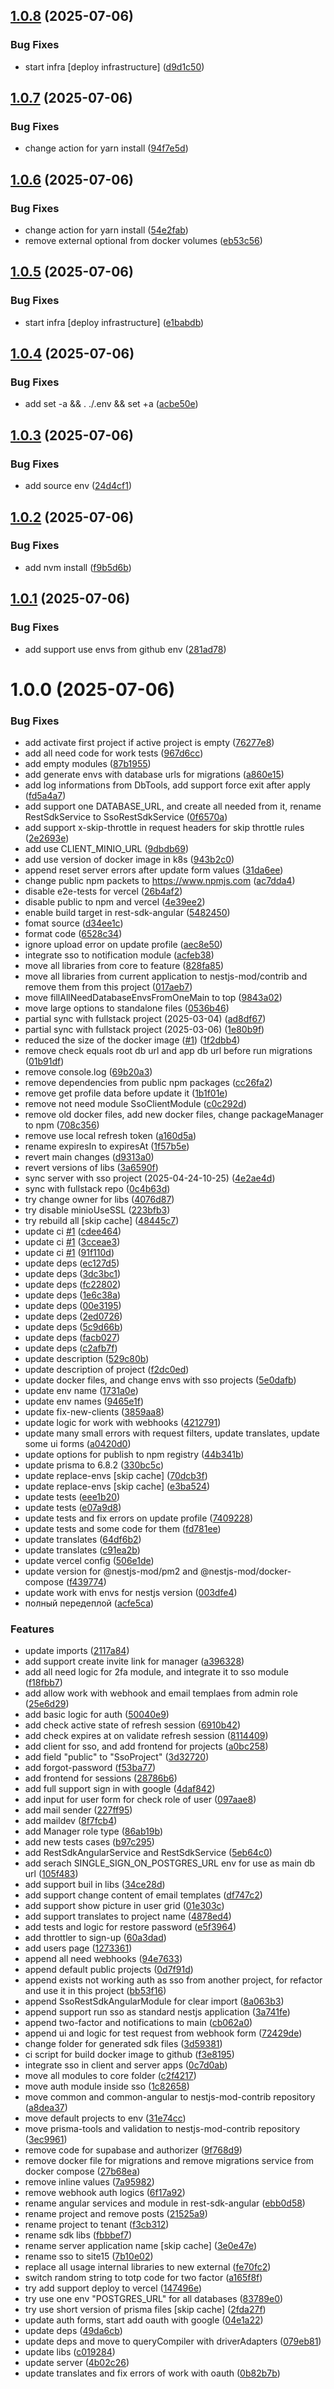 ## [1.0.8](https://github.com/site15/site15.ru/compare/server-v1.0.7...server-v1.0.8) (2025-07-06)

### Bug Fixes

- start infra [deploy infrastructure] ([d9d1c50](https://github.com/site15/site15.ru/commit/d9d1c502d6fd70a5c5c8423df0131242c7130feb))

## [1.0.7](https://github.com/site15/site15.ru/compare/server-v1.0.6...server-v1.0.7) (2025-07-06)

### Bug Fixes

- change action for yarn install ([94f7e5d](https://github.com/site15/site15.ru/commit/94f7e5db59fd6a7a0d1dc77868908b3df672702c))

## [1.0.6](https://github.com/site15/site15.ru/compare/server-v1.0.5...server-v1.0.6) (2025-07-06)

### Bug Fixes

- change action for yarn install ([54e2fab](https://github.com/site15/site15.ru/commit/54e2fab784b387e48ad1dec6383a655b3a659d54))
- remove external optional from docker volumes ([eb53c56](https://github.com/site15/site15.ru/commit/eb53c569adaf3cfebee079b399c2e7f263a56eed))

## [1.0.5](https://github.com/site15/site15.ru/compare/server-v1.0.4...server-v1.0.5) (2025-07-06)

### Bug Fixes

- start infra [deploy infrastructure] ([e1babdb](https://github.com/site15/site15.ru/commit/e1babdbdcbb55627602f2a395c5d94efacd14586))

## [1.0.4](https://github.com/site15/site15.ru/compare/server-v1.0.3...server-v1.0.4) (2025-07-06)

### Bug Fixes

- add set -a && . ./.env && set +a ([acbe50e](https://github.com/site15/site15.ru/commit/acbe50e80a080f95cd8a8f45b5d1704656054b63))

## [1.0.3](https://github.com/site15/site15.ru/compare/server-v1.0.2...server-v1.0.3) (2025-07-06)

### Bug Fixes

- add source env ([24d4cf1](https://github.com/site15/site15.ru/commit/24d4cf1eb5c54015c2c83f9c45412a439fcaf3c0))

## [1.0.2](https://github.com/site15/site15.ru/compare/server-v1.0.1...server-v1.0.2) (2025-07-06)

### Bug Fixes

- add nvm install ([f9b5d6b](https://github.com/site15/site15.ru/commit/f9b5d6b1065a89eab8e2baf9f491df08d6d78c1f))

## [1.0.1](https://github.com/site15/site15.ru/compare/server-v1.0.0...server-v1.0.1) (2025-07-06)

### Bug Fixes

- add support use envs from github env ([281ad78](https://github.com/site15/site15.ru/commit/281ad7840a793de7b66f592c706eba527b730112))

# 1.0.0 (2025-07-06)

### Bug Fixes

- add activate first project if active project is empty ([76277e8](https://github.com/site15/site15.ru/commit/76277e8ec817e5031160ef44b62803a66c82f185))
- add all need code for work tests ([967d6cc](https://github.com/site15/site15.ru/commit/967d6ccb431936e5583140be0517383d10f5fc3e))
- add empty modules ([87b1955](https://github.com/site15/site15.ru/commit/87b195577533fcd729c241474105f9b30e227a8b))
- add generate envs with database urls for migrations ([a860e15](https://github.com/site15/site15.ru/commit/a860e1516ac3f51b1f3aeeb5b9c1b940a9e0168f))
- add log informations from DbTools, add support force exit after apply ([fd5a4a7](https://github.com/site15/site15.ru/commit/fd5a4a7c9536b966482dc1e658444da9904ffe94))
- add support one DATABASE_URL, and create all needed from it, rename RestSdkService to SsoRestSdkService ([0f6570a](https://github.com/site15/site15.ru/commit/0f6570a1a8f06bed7c5fb0a1ccd81f5830624e54))
- add support x-skip-throttle in request headers for skip throttle rules ([2e2693e](https://github.com/site15/site15.ru/commit/2e2693e43b5b714f97d03880282496337d661ecd))
- add use CLIENT_MINIO_URL ([9dbdb69](https://github.com/site15/site15.ru/commit/9dbdb69a6824ee961dc4f0a1fadce4a662f845dd))
- add use version of docker image in k8s ([943b2c0](https://github.com/site15/site15.ru/commit/943b2c07bb2fcd64abec753816a0c7213612e423))
- append reset server errors after update form values ([31da6ee](https://github.com/site15/site15.ru/commit/31da6ee1130f1f8eb735746881a7d07d6ee57f5d))
- change public npm packets to https://www.npmjs.com ([ac7dda4](https://github.com/site15/site15.ru/commit/ac7dda4dca3a7769c73cfe7e10d30e1c6a7db895))
- disable e2e-tests for vercel ([26b4af2](https://github.com/site15/site15.ru/commit/26b4af20088e616e8ea23d7bac01afe589ac3d9a))
- disable public to npm and vercel ([4e39ee2](https://github.com/site15/site15.ru/commit/4e39ee2f419e94f9f9002c2b081cb417abba6f04))
- enable build target in rest-sdk-angular ([5482450](https://github.com/site15/site15.ru/commit/5482450efe78ae6f75cf967de3c46d34b4f494ec))
- fomat source ([d34ee1c](https://github.com/site15/site15.ru/commit/d34ee1c1f057bcc04227590b70331b9cffae189f))
- format code ([6528c34](https://github.com/site15/site15.ru/commit/6528c34512871ad18043348b8922ebe574ba1f1e))
- ignore upload error on update profile ([aec8e50](https://github.com/site15/site15.ru/commit/aec8e50780d680dffa88c99e41fa74844ff186f3))
- integrate sso to notification module ([acfeb38](https://github.com/site15/site15.ru/commit/acfeb380e11cbe1a2fad0365ff44db90183e8581))
- move all libraries from core to feature ([828fa85](https://github.com/site15/site15.ru/commit/828fa85e660ae54873e411caccafb5ce62a91c99))
- move all libraries from current application to nestjs-mod/contrib and remove them from this project ([017aeb7](https://github.com/site15/site15.ru/commit/017aeb7af5812bd774f0a681ede9207034fdb80c))
- move fillAllNeedDatabaseEnvsFromOneMain to top ([9843a02](https://github.com/site15/site15.ru/commit/9843a023693f5e126b626a4e11b883b0498759a1))
- move large options to standalone files ([0536b46](https://github.com/site15/site15.ru/commit/0536b46453773e7ca37d93aac8c42d4f6943c6f9))
- partial sync with fullstack project (2025-03-04) ([ad8df67](https://github.com/site15/site15.ru/commit/ad8df67e385ddff68f8fa9c689c91af312873d56))
- partial sync with fullstack project (2025-03-06) ([1e80b9f](https://github.com/site15/site15.ru/commit/1e80b9fa5bf61c2669ad8eafdfa7a3f9f980577f))
- reduced the size of the docker image ([#1](https://github.com/site15/site15.ru/issues/1)) ([1f2dbb4](https://github.com/site15/site15.ru/commit/1f2dbb49e0b2670f4018564044e5ae915fc7c0d8))
- remove check equals root db url and app db url before run migrations ([01b91df](https://github.com/site15/site15.ru/commit/01b91df6950633fa378cfb3853d69437de470c49))
- remove console.log ([69b20a3](https://github.com/site15/site15.ru/commit/69b20a3f8442865d754e686d9057894743c70d23))
- remove dependencies from public npm packages ([cc26fa2](https://github.com/site15/site15.ru/commit/cc26fa2d79e076fb9ff03307176b1652e0639644))
- remove get profile data before update it ([1b1f01e](https://github.com/site15/site15.ru/commit/1b1f01e0e87cc3f3c54c1a60ae69a99cc0e90c30))
- remove not need module SsoClientModule ([c0c292d](https://github.com/site15/site15.ru/commit/c0c292d5754502cc73ddbaa53c491156fa930664))
- remove old docker files, add new docker files, change packageManager to npm ([708c356](https://github.com/site15/site15.ru/commit/708c3566eee1c739b1a5f00a246e3c07dfa294fe))
- remove use local refresh token ([a160d5a](https://github.com/site15/site15.ru/commit/a160d5a51c95997083ea409efed546ebafce9250))
- rename expiresIn to expiresAt ([1f57b5e](https://github.com/site15/site15.ru/commit/1f57b5e1943fbe560dad0ddc99be6c038d566cb2))
- revert main changes ([d9313a0](https://github.com/site15/site15.ru/commit/d9313a0182f3c3684d1c31c438f53844f4e8e207))
- revert versions of libs ([3a6590f](https://github.com/site15/site15.ru/commit/3a6590f16fec440b615f051bece7fc4b3beace4e))
- sync server with sso project (2025-04-24-10-25) ([4e2ae4d](https://github.com/site15/site15.ru/commit/4e2ae4d44bf61b799b8552a2b2d1753cfab3ae8c))
- sync with fullstack repo ([0c4b63d](https://github.com/site15/site15.ru/commit/0c4b63d8f8e9eda16d44902adaa74d8d4cda5a3d))
- try change owner for libs ([4076d87](https://github.com/site15/site15.ru/commit/4076d877660723c4d332a58361887b379abe4135))
- try disable minioUseSSL ([223bfb3](https://github.com/site15/site15.ru/commit/223bfb39b01377ebe07000843d6a64931071584b))
- try rebuild all [skip cache] ([48445c7](https://github.com/site15/site15.ru/commit/48445c75ac75765f366898c5a0ccaa196d975103))
- update ci [#1](https://github.com/site15/site15.ru/issues/1) ([cdee464](https://github.com/site15/site15.ru/commit/cdee46463c263d84dceac877913bef5c395e5beb))
- update ci [#1](https://github.com/site15/site15.ru/issues/1) ([3cceae3](https://github.com/site15/site15.ru/commit/3cceae323db795c6af634e57e54abf950def4762))
- update ci [#1](https://github.com/site15/site15.ru/issues/1) ([91f110d](https://github.com/site15/site15.ru/commit/91f110dcba4ebe860267a56c4b1980da6cf39e2f))
- update deps ([ec127d5](https://github.com/site15/site15.ru/commit/ec127d5d33008b001b4bdaecee755f6440b75f20))
- update deps ([3dc3bc1](https://github.com/site15/site15.ru/commit/3dc3bc11ce5c6c28200f246626f07e7a08d91ddd))
- update deps ([fc22802](https://github.com/site15/site15.ru/commit/fc228028b668b96c9e6f5def5f91de44ad9c9733))
- update deps ([1e6c38a](https://github.com/site15/site15.ru/commit/1e6c38a75e902eb6c4ea1dbbe88df46a48cf4196))
- update deps ([00e3195](https://github.com/site15/site15.ru/commit/00e3195635b66fa560b765b6b118644163cf17ab))
- update deps ([2ed0726](https://github.com/site15/site15.ru/commit/2ed07262a9c3a3a6e92c98ef67500e0651e9574d))
- update deps ([5c9d66b](https://github.com/site15/site15.ru/commit/5c9d66ba12cf6e3c257da292caf6e813e45d002b))
- update deps ([facb027](https://github.com/site15/site15.ru/commit/facb027b42d715804c1f2131f8eb9c0ef25df3d6))
- update deps ([c2afb7f](https://github.com/site15/site15.ru/commit/c2afb7f6dc3754184d5889bdd3d18274bfa28ed9))
- update description ([529c80b](https://github.com/site15/site15.ru/commit/529c80b829dc13ba8dfe053483fd3d17b9c2586a))
- update description of project ([f2dc0ed](https://github.com/site15/site15.ru/commit/f2dc0edd0dcc434b7275ca9171567d7b18238838))
- update docker files, and change envs with sso projects ([5e0dafb](https://github.com/site15/site15.ru/commit/5e0dafbc19ac45a276519851ba914971c249790a))
- update env name ([1731a0e](https://github.com/site15/site15.ru/commit/1731a0eac5778fda7220870a3eac43ee1dee203e))
- update env names ([9465e1f](https://github.com/site15/site15.ru/commit/9465e1fa1bfa92cb9704e4476a33ff2f4fe72195))
- update fix-new-clients ([3859aa8](https://github.com/site15/site15.ru/commit/3859aa8dc058c604c513afe1c0cca36bcf4ef480))
- update logic for work with webhooks ([4212791](https://github.com/site15/site15.ru/commit/4212791a4e93c822a0c03b2682e7d0b7de12331c))
- update many small errors with request filters, update translates, update some ui forms ([a0420d0](https://github.com/site15/site15.ru/commit/a0420d00c581f585b4ed3e40567b6151d4b8ab0e))
- update options for publish to npm registry ([44b341b](https://github.com/site15/site15.ru/commit/44b341bf31c8dd4009c28f4b8d7d81d61162eab5))
- update prisma to 6.8.2 ([330bc5c](https://github.com/site15/site15.ru/commit/330bc5ca2c7d9a1c5d13839c0efbad98f395a91a))
- update replace-envs [skip cache] ([70dcb3f](https://github.com/site15/site15.ru/commit/70dcb3f94d2cf03342f18dfc51a98b755b614eba))
- update replace-envs [skip cache] ([e3ba524](https://github.com/site15/site15.ru/commit/e3ba5244bf9de81034a9c1ee5e82e60fe083f62b))
- update tests ([eee1b20](https://github.com/site15/site15.ru/commit/eee1b2019bd6da191b740968b7515e5ffbca6a01))
- update tests ([e07a9d8](https://github.com/site15/site15.ru/commit/e07a9d81ed22e6b0c8b6c3ef8fc603217c478f13))
- update tests and fix errors on update profile ([7409228](https://github.com/site15/site15.ru/commit/7409228aba3a66219b97631528346aba94a01fdf))
- update tests and some code for them ([fd781ee](https://github.com/site15/site15.ru/commit/fd781eea4b797e8ff8726f6c57d31867b26be635))
- update translates ([64df6b2](https://github.com/site15/site15.ru/commit/64df6b2e5d63d6e5bd683007227b55a76a3e27ec))
- update translates ([c91ea2b](https://github.com/site15/site15.ru/commit/c91ea2b70d31661c7ec112709174f77a2487ce5e))
- update vercel config ([506e1de](https://github.com/site15/site15.ru/commit/506e1deaa4765f9361c1020066d28cf0399c2a7b))
- update version for @nestjs-mod/pm2 and @nestjs-mod/docker-compose ([f439774](https://github.com/site15/site15.ru/commit/f43977470ff085e5bf9b29781bd98c49a4c24781))
- update work with envs for nestjs version ([003dfe4](https://github.com/site15/site15.ru/commit/003dfe4e22590583dfe5877c63da630b6e50e41c))
- полный передеплой ([acfe5ca](https://github.com/site15/site15.ru/commit/acfe5ca22c525bd43ed63096620cbd0dccbdf95c))

### Features

- update imports ([2117a84](https://github.com/site15/site15.ru/commit/2117a84da323cf2b6d1acc811fea185b67e431e9))
- add support create invite link for manager ([a396328](https://github.com/site15/site15.ru/commit/a396328acbe905cd450d9a65ac36357729732061))
- add all need logic for 2fa module, and integrate it to sso module ([f18fbb7](https://github.com/site15/site15.ru/commit/f18fbb7c24caa4e99b5a7254c6428b517ef870ae))
- add allow work with webhook and email templaes from admin role ([25e6d29](https://github.com/site15/site15.ru/commit/25e6d294d4257871fb8968f3e2d3c60cd73d844b))
- add basic logic for auth ([50040e9](https://github.com/site15/site15.ru/commit/50040e96767f492dc9188f5202b98057ada0426a))
- add check active state of refresh session ([6910b42](https://github.com/site15/site15.ru/commit/6910b42a4711677dd3d1762648d2d8cd32f315e9))
- add check expires at on validate refresh session ([8114409](https://github.com/site15/site15.ru/commit/811440974503f825f85096cdbd83cd44e74897d1))
- add client for sso, and add frontend for projects ([a0bc258](https://github.com/site15/site15.ru/commit/a0bc258eb4dbcfc55719fd5799da9b53b46a79a4))
- add field "public" to "SsoProject" ([3d32720](https://github.com/site15/site15.ru/commit/3d327201326f98a44c1a615913393960d2804899))
- add forgot-password ([f53ba77](https://github.com/site15/site15.ru/commit/f53ba773e6f5513592455775a28da3b1101e3982))
- add frontend for sessions ([28786b6](https://github.com/site15/site15.ru/commit/28786b6a6721811ee275f0560fd224e830a5d9d2))
- add full support sign in with google ([4daf842](https://github.com/site15/site15.ru/commit/4daf8428cb8f245dc4301d12b4fc6de1944c5787))
- add input for user form for check role of user ([097aae8](https://github.com/site15/site15.ru/commit/097aae869b2c50f6a3eb02108aac432d8984bce4))
- add mail sender ([227ff95](https://github.com/site15/site15.ru/commit/227ff95292d6ccdf77ebe921137ef80cdf4e5425))
- add maildev ([8f7fcb4](https://github.com/site15/site15.ru/commit/8f7fcb4319c3440570492eacc8bbec2b1a776987))
- add Manager role type ([86ab19b](https://github.com/site15/site15.ru/commit/86ab19b335a578bfa5c69f6a4c38e6ea55152df5))
- add new tests cases ([b97c295](https://github.com/site15/site15.ru/commit/b97c295dbf4522fe36591ced0c6b5e800d27bb18))
- add RestSdkAngularService and RestSdkService ([5eb64c0](https://github.com/site15/site15.ru/commit/5eb64c0de8e5f15860106d54c6a3ac1694efccd0))
- add serach SINGLE_SIGN_ON_POSTGRES_URL env for use as main db url ([105f483](https://github.com/site15/site15.ru/commit/105f483afb6b3cc949f9a66d0682c633e4fcb951))
- add support buil in libs ([34ce28d](https://github.com/site15/site15.ru/commit/34ce28de38ca136a616ab3d465426bfde506a6bc))
- add support change content of email templates ([df747c2](https://github.com/site15/site15.ru/commit/df747c243d908a6b1ee2f62e234600d33621e6d8))
- add support show picture in user grid ([01e303c](https://github.com/site15/site15.ru/commit/01e303ceb5e737d667bf82a8e47dc6919938acb8))
- add support translates to project name ([4878ed4](https://github.com/site15/site15.ru/commit/4878ed4a4907cf77324a291035c53c2cf738e878))
- add tests and logic for restore password ([e5f3964](https://github.com/site15/site15.ru/commit/e5f3964710c724e2ddd9f6995d6b1da426816b24))
- add throttler to sign-up ([60a3dad](https://github.com/site15/site15.ru/commit/60a3dadf1920c8dcce4e9a5d3fbad4455deaa91e))
- add users page ([1273361](https://github.com/site15/site15.ru/commit/1273361a74ccf8dea01a21754cfd0ddd85161cc8))
- append all need webhooks ([94e7633](https://github.com/site15/site15.ru/commit/94e7633f444ff3b624c2878a3fed70d341e3124f))
- append default public projects ([0d7f91d](https://github.com/site15/site15.ru/commit/0d7f91d1d9e94c2ec8f203d8e6ba8464a968eb80))
- append exists not working auth as sso from another project, for refactor and use it in this project ([bb53f16](https://github.com/site15/site15.ru/commit/bb53f168b3a54301ad1101a4912a4532e837fdb5))
- append SsoRestSdkAngularModule for clear import ([8a063b3](https://github.com/site15/site15.ru/commit/8a063b33f6e2c222036b01c7e2ddcdeaaf088fc0))
- append support run sso as standard nestjs application ([3a741fe](https://github.com/site15/site15.ru/commit/3a741fea99e0055381cd3e57164bb20fd18b695a))
- append two-factor and notifications to main ([cb062a0](https://github.com/site15/site15.ru/commit/cb062a0d4ed22cca05cffd21fd7f12990d8ef0f8))
- append ui and logic for test request from webhook form ([72429de](https://github.com/site15/site15.ru/commit/72429de3c71d15253934ae493e2c4f5f04b393df))
- change folder for generated sdk files ([3d59381](https://github.com/site15/site15.ru/commit/3d593810d39825a6214d852a7103b81699e18253))
- ci script for build docker image to github ([f3e8195](https://github.com/site15/site15.ru/commit/f3e819585b6064c5c0daef9a00dea75abed231ce))
- integrate sso in client and server apps ([0c7d0ab](https://github.com/site15/site15.ru/commit/0c7d0abe380ccc0d5f37cb31a415197956751a23))
- move all modules to core folder ([c2f4217](https://github.com/site15/site15.ru/commit/c2f42173be9f5ec65a34b4d6acd791cbc2363d06))
- move auth module inside sso ([1c82658](https://github.com/site15/site15.ru/commit/1c82658b995bb772699af42f67042bef3c0fde14))
- move common and common-angular to nestjs-mod-contrib repository ([a8dea37](https://github.com/site15/site15.ru/commit/a8dea37a2d693b700bca3508a96feb6ecf740859))
- move default projects to env ([31e74cc](https://github.com/site15/site15.ru/commit/31e74cc9ef4a2efe3453de38566e185adadbd38e))
- move prisma-tools and validation to nestjs-mod-contrib repository ([3ec9961](https://github.com/site15/site15.ru/commit/3ec996134954003fc1f8c33903ed811cd68e6fb1))
- remove code for supabase and authorizer ([9f768d9](https://github.com/site15/site15.ru/commit/9f768d9f729a15fab4928dda78751a589a9b4a46))
- remove docker file for migrations and remove migrations service from docker compose ([27b68ea](https://github.com/site15/site15.ru/commit/27b68ead8ad1cff230568418cbbe65e9a615fb19))
- remove inline values ([7a95982](https://github.com/site15/site15.ru/commit/7a95982f4eb6c4a6a1c16d14660b051590a36223))
- remove webhook auth logics ([6f17a92](https://github.com/site15/site15.ru/commit/6f17a92d1b9ff1efe0d7d1bfebb402c4137b840f))
- rename angular services and module in rest-sdk-angular ([ebb0d58](https://github.com/site15/site15.ru/commit/ebb0d58d150157aecb260c84422f40de8108e74e))
- rename project and remove posts ([21525a9](https://github.com/site15/site15.ru/commit/21525a91c791aa34f6996aeacd953101219aa28d))
- rename project to tenant ([f3cb312](https://github.com/site15/site15.ru/commit/f3cb312e2d0394eaea832fda9d44122cab8de034))
- rename sdk libs ([fbbbef7](https://github.com/site15/site15.ru/commit/fbbbef713bc67a17b5fb0e5332c1c422fd6b1952))
- rename server application name [skip cache] ([3e0e47e](https://github.com/site15/site15.ru/commit/3e0e47ee583dbdb725b698d438cad07c8d29324d))
- rename sso to site15 ([7b10e02](https://github.com/site15/site15.ru/commit/7b10e02d763f4fc69768575e7898abc45e62ee41))
- replace all usage internal libraries to new external ([fe70fc2](https://github.com/site15/site15.ru/commit/fe70fc2488b7a1b0696e5681066d9a982608ab1b))
- switch random string to totp code for two factor ([a165f8f](https://github.com/site15/site15.ru/commit/a165f8ff432d8304f1e9d3c4d998e55841ebc002))
- try add support deploy to vercel ([147496e](https://github.com/site15/site15.ru/commit/147496e7b2d37744f229f22cd6b97fc25b75ed9a))
- try use one env "POSTGRES_URL" for all databases ([83789e0](https://github.com/site15/site15.ru/commit/83789e0d78adf981792af38880f7b5d970e1dd08))
- try use short version of prisma files [skip cache] ([2fda27f](https://github.com/site15/site15.ru/commit/2fda27ff075f49756d2ff47ef5c43fa63ba30ebc))
- update auth forms, start add oauth with google ([04e1a22](https://github.com/site15/site15.ru/commit/04e1a22cb0bc317497fa8cf826b71c2c54f31f00))
- update deps ([49da6cb](https://github.com/site15/site15.ru/commit/49da6cb9586a79628fd4daf5925ff1288e60f024))
- update deps and move to queryCompiler with driverAdapters ([079eb81](https://github.com/site15/site15.ru/commit/079eb81f672aca1780bb0caca928ead3582b1b0a))
- update libs ([c019284](https://github.com/site15/site15.ru/commit/c0192841108b6d30e0bd84f1a4cfbbbf05bdc84e))
- update server ([4b02c26](https://github.com/site15/site15.ru/commit/4b02c2669766391d990a29ee24ff42cb345bda60))
- update translates and fix errors of work with oauth ([0b82b7b](https://github.com/site15/site15.ru/commit/0b82b7bb9f5eae313b2495583cf11fff3e462fde))
